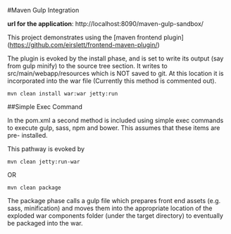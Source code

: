 #Maven Gulp Integration

**url for the application**: http://localhost:8090/maven-gulp-sandbox/

This project demonstrates using  the [maven frontend plugin] 
(https://github.com/eirslett/frontend-maven-plugin/)

The plugin is evoked by the install phase, and is set to write its output
(say from gulp minify) to the source tree section. It writes to src/main/webapp/resources
which is NOT saved to git. At this location it is incorporated into the war
file (Currently this method is commented out).

```
mvn clean install war:war jetty:run
```

##Simple Exec Command

In the pom.xml a second method is included using simple exec commands to
execute gulp, sass, npm and bower. This assumes that these items are pre-
installed.

This pathway is evoked by 

```
mvn clean jetty:run-war
```
OR
 
```
mvn clean package
```

The package phase calls a gulp file which prepares front end assets (e.g. sass, 
minification) and moves them into the appropriate location of the exploded war
components folder (under the target directory) to eventually be packaged into the war.


